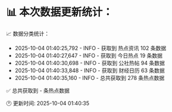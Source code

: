 📊 本次数据更新统计：
==========================

📈 数据分类统计：
- 2025-10-04 01:40:25,792 - INFO - 获取到 热点资讯 102 条数据
- 2025-10-04 01:40:27,647 - INFO - 获取到 今日热点 19 条数据
- 2025-10-04 01:40:30,698 - INFO - 获取到 公社热帖 94 条数据
- 2025-10-04 01:40:33,848 - INFO - 获取到 财经日历 63 条数据
- 2025-10-04 01:40:35,160 - INFO - 总共获取到 278 条热点数据

✅ 总共获取到 - 条热点数据

🕐 更新时间: 2025-10-04 01:40:35
